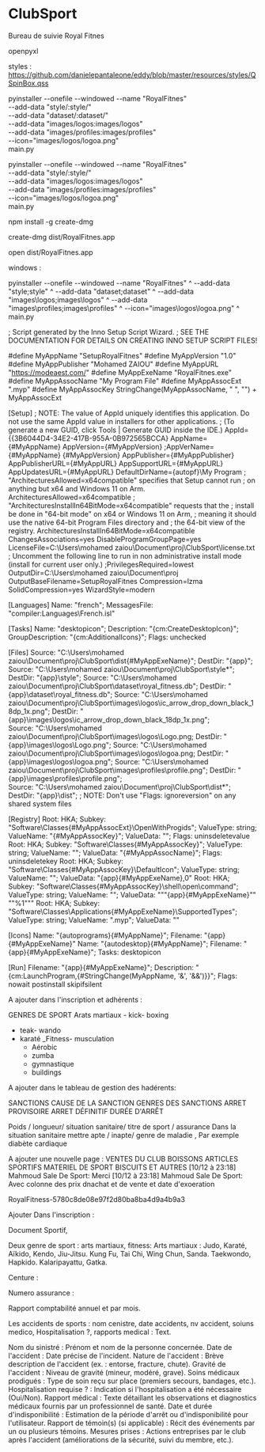# ClubSport
Bureau de suivie Royal Fitnes

openpyxl

styles : https://github.com/danielepantaleone/eddy/blob/master/resources/styles/QSpinBox.qss




pyinstaller --onefile --windowed --name "RoyalFitnes" \
    --add-data "style/:style/" \
    --add-data "dataset/:dataset/" \
    --add-data "images/logos:images/logos" \
    --add-data "images/profiles:images/profiles" \
    --icon="images/logos/logoa.png" \
    main.py



 pyinstaller --onefile --windowed --name "RoyalFitnes" \
    --add-data "style/:style/" \
    --add-data "images/logos:images/logos" \
    --add-data "images/profiles:images/profiles" \
    --icon="images/logos/logoa.png" \
    main.py





npm install -g create-dmg



create-dmg dist/RoyalFitnes.app

open dist/RoyalFitnes.app





windows : 


pyinstaller --onefile --windowed --name "RoyalFitnes" ^
    --add-data "style\;style" ^
    --add-data "dataset\;dataset" ^
    --add-data "images\logos\;images\logos" ^
    --add-data "images\profiles\;images\profiles" ^
    --icon="images\logos\logoa.png" ^
    main.py



; Script generated by the Inno Setup Script Wizard.
; SEE THE DOCUMENTATION FOR DETAILS ON CREATING INNO SETUP SCRIPT FILES!

#define MyAppName "SetupRoyalFitnes"
#define MyAppVersion "1.0"
#define MyAppPublisher "Mohamed ZAIOU"
#define MyAppURL "https://modeaest.com/"
#define MyAppExeName "RoyalFitnes.exe"
#define MyAppAssocName "My Program File"
#define MyAppAssocExt ".myp"
#define MyAppAssocKey StringChange(MyAppAssocName, " ", "") + MyAppAssocExt

[Setup]
; NOTE: The value of AppId uniquely identifies this application. Do not use the same AppId value in installers for other applications.
; (To generate a new GUID, click Tools | Generate GUID inside the IDE.)
AppId={{3B6044D4-34E2-417B-955A-0B972565BCCA}
AppName={#MyAppName}
AppVersion={#MyAppVersion}
;AppVerName={#MyAppName} {#MyAppVersion}
AppPublisher={#MyAppPublisher}
AppPublisherURL={#MyAppURL}
AppSupportURL={#MyAppURL}
AppUpdatesURL={#MyAppURL}
DefaultDirName={autopf}\My Program
; "ArchitecturesAllowed=x64compatible" specifies that Setup cannot run
; on anything but x64 and Windows 11 on Arm.
ArchitecturesAllowed=x64compatible
; "ArchitecturesInstallIn64BitMode=x64compatible" requests that the
; install be done in "64-bit mode" on x64 or Windows 11 on Arm,
; meaning it should use the native 64-bit Program Files directory and
; the 64-bit view of the registry.
ArchitecturesInstallIn64BitMode=x64compatible
ChangesAssociations=yes
DisableProgramGroupPage=yes
LicenseFile=C:\Users\mohamed zaiou\Document\proj\ClubSport\license.txt
; Uncomment the following line to run in non administrative install mode (install for current user only.)
;PrivilegesRequired=lowest
OutputDir=C:\Users\mohamed zaiou\Document\proj
OutputBaseFilename=SetupRoyalFitnes 
Compression=lzma
SolidCompression=yes
WizardStyle=modern

[Languages]
Name: "french"; MessagesFile: "compiler:Languages\French.isl"

[Tasks]
Name: "desktopicon"; Description: "{cm:CreateDesktopIcon}"; GroupDescription: "{cm:AdditionalIcons}"; Flags: unchecked

[Files]
Source: "C:\Users\mohamed zaiou\Document\proj\ClubSport\dist\{#MyAppExeName}"; DestDir: "{app}"; 
Source: "C:\Users\mohamed zaiou\Document\proj\ClubSport\style\*"; DestDir: "{app}\style"; 
Source: "C:\Users\mohamed zaiou\Document\proj\ClubSport\dataset\royal_fitness.db"; DestDir: "{app}\dataset\royal_fitness.db";
Source: "C:\Users\mohamed zaiou\Document\proj\ClubSport\images\logos\ic_arrow_drop_down_black_18dp_1x.png"; DestDir: "{app}\images\logos\ic_arrow_drop_down_black_18dp_1x.png";  
Source: "C:\Users\mohamed zaiou\Document\proj\ClubSport\images\logos\Logo.png; DestDir: "{app}\images\logos\Logo.png"; 
Source: "C:\Users\mohamed zaiou\Document\proj\ClubSport\images\logos\logoa.png; DestDir: "{app}\images\logos\logoa.png"; 
Source: "C:\Users\mohamed zaiou\Document\proj\ClubSport\images\profiles\profile.png"; DestDir: "{app}\images\profiles\profile.png";  
Source: "C:\Users\mohamed zaiou\Document\proj\ClubSport\dist\*"; DestDir: "{app}\dist"; 
; NOTE: Don't use "Flags: ignoreversion" on any shared system files

[Registry]
Root: HKA; Subkey: "Software\Classes\{#MyAppAssocExt}\OpenWithProgids"; ValueType: string; ValueName: "{#MyAppAssocKey}"; ValueData: ""; Flags: uninsdeletevalue
Root: HKA; Subkey: "Software\Classes\{#MyAppAssocKey}"; ValueType: string; ValueName: ""; ValueData: "{#MyAppAssocName}"; Flags: uninsdeletekey
Root: HKA; Subkey: "Software\Classes\{#MyAppAssocKey}\DefaultIcon"; ValueType: string; ValueName: ""; ValueData: "{app}\{#MyAppExeName},0"
Root: HKA; Subkey: "Software\Classes\{#MyAppAssocKey}\shell\open\command"; ValueType: string; ValueName: ""; ValueData: """{app}\{#MyAppExeName}"" ""%1"""
Root: HKA; Subkey: "Software\Classes\Applications\{#MyAppExeName}\SupportedTypes"; ValueType: string; ValueName: ".myp"; ValueData: ""

[Icons]
Name: "{autoprograms}\{#MyAppName}"; Filename: "{app}\{#MyAppExeName}"
Name: "{autodesktop}\{#MyAppName}"; Filename: "{app}\{#MyAppExeName}"; Tasks: desktopicon

[Run]
Filename: "{app}\{#MyAppExeName}"; Description: "{cm:LaunchProgram,{#StringChange(MyAppName, '&', '&&')}}"; Flags: nowait postinstall skipifsilent






A ajouter dans l'inscription et adhérents : 
 
 GENRES DE SPORT
 Arats martiaux 
    - kick- boxing
   - teak- wando
  - karaté 
 _Fitness- musculation 
    - Aérobic
    - zumba
    - gymnastique 
     - buildings




A ajouter dans le tableau de gestion des hadérents: 

SANCTIONS
 CAUSE DE LA SANCTION
GENRES DES SANCTIONS
ARRET PROVISOIRE
ARRET DÉFINITIF
DURÉE D'ARRÊT

Poids / longueur/ situation sanitaire/ titre de sport / assurance
Dans la situation sanitaire mettre apte / inapte/ genre de maladie , Par exemple diabète cardiaque




A ajouter une nouvelle page : 
 VENTES DU CLUB
BOISSONS
ARTICLES SPORTIFS
MATERIEL DE SPORT
BISCUITS ET AUTRES
[10/12 à 23:18] Mahmoud Sale De Sport: Merci
[10/12 à 23:18] Mahmoud Sale De Sport: Avec colonne des prix dnachat et de vente  et date d'exoeration



RoyalFitness-5780c8de08e97f2d80ba8ba4d9a4b9a3

Ajouter  Dans l'inscription : 

Document Sportif, 

Deux genre de sport :  arts martiaux, fitness: 
Arts martiaux : Judo, Karaté, Aïkido, Kendo, Jiu-Jitsu. Kung Fu, Tai Chi, Wing Chun, Sanda. Taekwondo, Hapkido. Kalaripayattu, Gatka.

Centure : 

Numero assurance : 


Rapport comptabilité annuel et par mois. 


Les accidents de sports : nom cenistre, date accidents, nv accident, soiuns medico, Hospitalisation ?, rapports medical : Text. 

Nom du sinistré : Prénom et nom de la personne concernée.
Date de l'accident : Date précise de l'incident.
Nature de l'accident : Brève description de l'accident (ex. : entorse, fracture, chute).
Gravité de l'accident : Niveau de gravité (mineur, modéré, grave).
Soins médicaux prodigués : Type de soin reçu sur place (premiers secours, bandages, etc.).
Hospitalisation requise ? : Indication si l'hospitalisation a été nécessaire (Oui/Non).
Rapport médical : Texte détaillant les observations et diagnostics médicaux fournis par un professionnel de santé.
Date et durée d'indisponibilité : Estimation de la période d'arrêt ou d'indisponibilité pour l'utilisateur.
Rapport de témoin(s) (si applicable) : Récit des événements par un ou plusieurs témoins.
Mesures prises : Actions entreprises par le club après l'accident (améliorations de la sécurité, suivi du membre, etc.).


